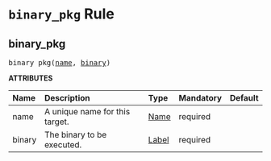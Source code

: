 <!-- Generated with Stardoc, Do Not Edit! -->
# `binary_pkg` Rule


<a id="#binary_pkg"></a>

## binary_pkg

<pre>
binary_pkg(<a href="#binary_pkg-name">name</a>, <a href="#binary_pkg-binary">binary</a>)
</pre>



**ATTRIBUTES**


| Name  | Description | Type | Mandatory | Default |
| :------------- | :------------- | :------------- | :------------- | :------------- |
| <a id="binary_pkg-name"></a>name |  A unique name for this target.   | <a href="https://bazel.build/docs/build-ref.html#name">Name</a> | required |  |
| <a id="binary_pkg-binary"></a>binary |  The binary to be executed.   | <a href="https://bazel.build/docs/build-ref.html#labels">Label</a> | required |  |


